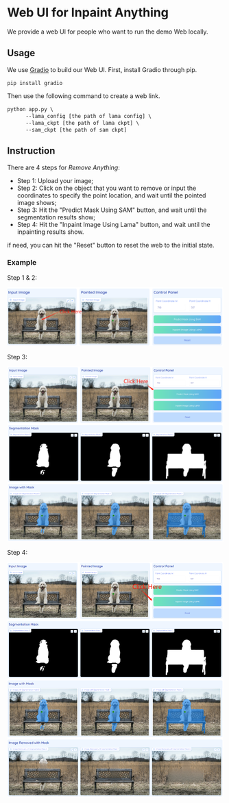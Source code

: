 # Web UI for Inpaint Anything
We provide a web UI for people who want to run the demo Web locally.

## Usage
  We use [Gradio](https://gradio.app/) to build our Web UI. First, install Gradio through pip.
  ```
  pip install gradio
  ```
  Then use the following command to create a web link.
  ```
  python app.py \
        --lama_config [the path of lama config] \
        --lama_ckpt [the path of lama ckpt] \
        --sam_ckpt [the path of sam ckpt]
  ```

<!-- ## Components
  - `Input Image`: where the uploaded image is displayed for the user to view.
  - `Pointed Image`: where the pointed image is displayed for the user to view.
  - `Control Panel`: where users can control Point Coordinate mannually, and execute `Predict Mask Using SAM`, `Inpaint Image Using LaMA`, and `Reset`
  - `Segmentation Mask`: where the segmentation mask predicted by SAM is displayed for the user to view.
  - `Image with Mask`: where the image with the segmentation mask predicted by SAM is displayed for the user to view.
  - `Image Removed with Mask`: where the image inpainted by LaMA is displayed for the user to view. -->

## Instruction
There are 4 steps for *Remove Anything*:
- Step 1: Upload your image;
- Step 2: Click on the object that you want to remove or input the coordinates to specify the point location, and wait until the pointed image shows;
- Step 3: Hit the "Predict Mask Using SAM" button, and wait until the segmentation results show;
- Step 4: Hit the "Inpaint Image Using Lama" button, and wait until the inpainting results show.

if need, you can hit the "Reset" button to reset the web to the initial state.

### Example

<!-- ### Upload Your Image
To upload an image, click on the `Input Image` component or drop your image to the component. Once uploaded, the `Input Image` component will display the image in the Web UI. 

## Set A Point Prompt for SAM
- Click a point in the `Input Image` to set a point prompt for SAM, and the pointed image will be shown in the `Pointed Image`.
- The example of the operation is shown below. -->
Step 1 & 2:
<p align="center"><img src="./assets/point_prompt.png"/></p>

<!-- - Or you can set the point prompt in `Control Panel` by fill the coordinate. -->

<!-- ## Predict Mask Using SAM
 - Click the `Predict Mask Using SAM` button in the `Control Panel` component to get the masks prediceted by SAM.
 - The prediceted masks will be shown in the `Segmentation Mask` component automatically.
 - The images with the segmentation masks will be shown in `Image with Mask` component automatically.
 - The example of the operation is shown below. -->
Step 3:
<p align="center"><img src="./assets/segmentation_mask.png"/></p>

<!-- ## 5. Inpaint Image Using LaMA
  - Click the `Inpaint Image Using LaMA` button in the `Control Panel` component to get the image inpainted by LaMA.
  - The inpainted images will be shown in the `Image Removed with Mask` component automatically.
  - The example of the operation is shown below. -->
Step 4:
<p align="center"><img src="./assets/image_removed.png"/></p>

<!-- ## 6. Reset
  - By Clicking the `Reset` button in  the `Control Panel`, you can reinitialize Inpaint Anything. -->

